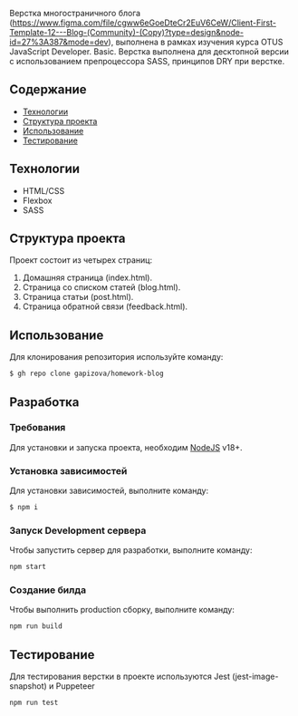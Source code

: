 Верстка многостраничного блога (https://www.figma.com/file/cgww6eGoeDteCr2EuV6CeW/Client-First-Template-12---Blog-(Community)-(Copy)?type=design&node-id=27%3A387&mode=dev), выполнена в рамках изучения курса OTUS JavaScript Developer. Basic.
Верстка выполнена для десктопной версии с использованием препроцессора SASS, принципов DRY при верстке.

## Содержание

- [Технологии](#технологии)
- [Структура проекта](#структура-проекта)
- [Использование](#использование)
- [Тестирование](#тестирование)

## Технологии

- HTML/CSS
- Flexbox
- SASS

## Структура проекта

Проект состоит из четырех страниц:

1. Домашняя страница (index.html).
2. Страница со списком статей (blog.html).
3. Страница статьи (post.html).
4. Страница обратной связи (feedback.html).

## Использование

Для клонирования репозитория используйте команду:

```sh
$ gh repo clone gapizova/homework-blog
```

## Разработка

### Требования

Для установки и запуска проекта, необходим [NodeJS](https://nodejs.org/) v18+.

### Установка зависимостей

Для установки зависимостей, выполните команду:

```sh
$ npm i
```

### Запуск Development сервера

Чтобы запустить сервер для разработки, выполните команду:

```sh
npm start
```

### Создание билда

Чтобы выполнить production сборку, выполните команду:

```sh
npm run build
```

## Тестирование

Для тестирования верстки в проекте используются Jest (jest-image-snapshot) и Puppeteer

```sh
npm run test
```
